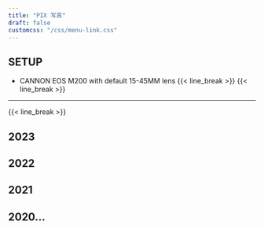 ```yaml
---
title: "PIX 写真"
draft: false
customcss: "/css/menu-link.css"
---
```


## SETUP
- CANNON EOS M200 with default 15-45MM lens
{{< line_break >}}
{{< line_break >}}
---
{{< line_break >}}
## 2023
## 2022
## 2021
## 2020...
